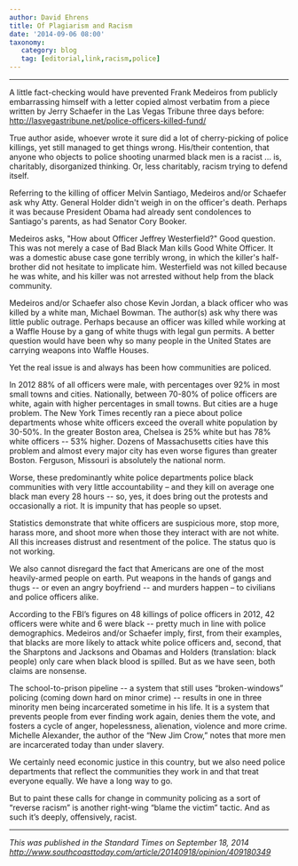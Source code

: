 ```yaml
---
author: David Ehrens
title: Of Plagiarism and Racism
date: '2014-09-06 08:00'
taxonomy:
   category: blog
   tag: [editorial,link,racism,police]
---
```

---

A little fact-checking would have prevented Frank Medeiros from publicly embarrassing himself with a letter copied almost verbatim from a piece written by Jerry Schaefer in the Las Vegas Tribune three days before: <http://lasvegastribune.net/police-officers-killed-fund/>

True author aside, whoever wrote it sure did a lot of cherry-picking of police killings, yet still managed to get things wrong. His/their contention, that anyone who objects to police shooting unarmed black men is a racist ... is, charitably, disorganized thinking. Or, less charitably, racism trying to defend itself.

Referring to the killing of officer Melvin Santiago, Medeiros and/or Schaefer ask why Atty. General Holder didn't weigh in on the officer's death. Perhaps it was because President Obama had already sent condolences to Santiago's parents, as had Senator Cory Booker.

Medeiros asks, "How about Officer Jeffrey Westerfield?" Good question. This was not merely a case of Bad Black Man kills Good White Officer. It was a domestic abuse case gone terribly wrong, in which the killer's half-brother did not hesitate to implicate him. Westerfield was not killed because he was white, and his killer was not arrested without help from the black community.

Medeiros and/or Schaefer also chose Kevin Jordan, a black officer who was killed by a white man, Michael Bowman. The author(s) ask why there was little public outrage. Perhaps because an officer was killed while working at a Waffle House by a gang of white thugs with legal gun permits. A better question would have been why so many people in the United States are carrying weapons into Waffle Houses.

Yet the real issue is and always has been how communities are policed.

In 2012 88% of all officers were male, with percentages over 92% in most small towns and cities. Nationally, between 70-80% of police officers are white, again with higher percentages in small towns. But cities are a huge problem. The New York Times recently ran a piece about police departments whose white officers exceed the overall white population by 30-50%. In the greater Boston area, Chelsea is 25% white but has 78% white officers -- 53% higher. Dozens of Massachusetts cities have this problem and almost every major city has even worse figures than greater Boston. Ferguson, Missouri is absolutely the national norm.

Worse, these predominantly white police departments police black communities with very little accountability – and they kill on average one black man every 28 hours -- so, yes, it does bring out the protests and occasionally a riot. It is impunity that has people so upset.

Statistics demonstrate that white officers are suspicious more, stop more, harass more, and shoot more when those they interact with are not white. All this increases distrust and resentment of the police. The status quo is not working.

We also cannot disregard the fact that Americans are one of the most heavily-armed people on earth. Put weapons in the hands of gangs and thugs -- or even an angry boyfriend -- and murders happen – to civilians and police officers alike.

According to the FBI’s figures on 48 killings of police officers in 2012, 42 officers were white and 6 were black -- pretty much in line with police demographics. Medeiros and/or Schaefer imply, first, from their examples, that blacks are more likely to attack white police officers and, second, that the Sharptons and Jacksons and Obamas and Holders (translation: black people) only care when black blood is spilled. But as we have seen, both claims are nonsense.

The school-to-prison pipeline -- a system that still uses “broken-windows” policing (coming down hard on minor crime) -- results in one in three minority men being incarcerated sometime in his life. It is a system that prevents people from ever finding work again, denies them the vote, and fosters a cycle of anger, hopelessness, alienation, violence and more crime. Michelle Alexander, the author of the “New Jim Crow,” notes that more men are incarcerated today than under slavery.

We certainly need economic justice in this country, but we also need police departments that reflect the communities they work in and that treat everyone equally. We have a long way to go.

But to paint these calls for change in community policing as a sort of “reverse racism” is another right-wing “blame the victim” tactic. And as such it’s deeply, offensively, racist.

-----

*This was published in the Standard Times on September 18, 2014*<br>
*<http://www.southcoasttoday.com/article/20140918/opinion/409180349>*

